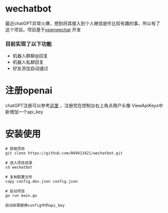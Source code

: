 # wechatbot
最近chatGPT异常火爆，想到将其接入到个人微信是件比较有趣的事，所以有了这个项目。项目基于[openwechat](https://github.com/eatmoreapple/openwechat)
开发
### 目前实现了以下功能
 + 机器人群聊@回复
 + 机器人私聊回复
 + 好友添加自动通过
 
# 注册openai
chatGPT注册可以参考[这里](https://juejin.cn/post/7173447848292253704)
，注册完在控制台右上角点用户头像 ViewApiKeys中新增加一个api_key

# 安装使用
````
# 获取项目
git clone https://github.com/869413421/wechatbot.git

# 进入项目目录
cd wechatbot

# 复制配置文件
copy config.dev.json config.json

# 启动项目
go run main.go

启动前需替换config中的api_key
````